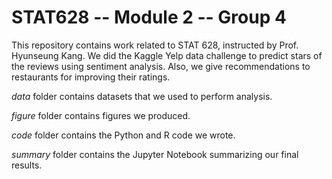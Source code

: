 # STAT628 -- Module 2 -- Group 4
This repository contains work related to STAT 628, instructed by Prof. Hyunseung Kang. We did the Kaggle Yelp data challenge to predict stars of the reviews using sentiment analysis. Also, we give recommendations to restaurants for improving their ratings. 

*data* folder contains datasets that we used to perform analysis.

*figure* folder contains figures we produced.

*code* folder contains the Python and R code we wrote.

*summary* folder contains the Jupyter Notebook summarizing our final results.

